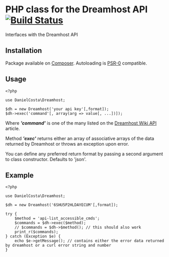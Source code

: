 PHP class for the Dreamhost API [![Build Status](https://travis-ci.org/danielcosta/php-dreamhost.png?branch=master)](https://travis-ci.org/danielcosta/php-dreamhost)
===============================

Interfaces with the Dreamhost API

Installation
------------

Package available on [Composer](http://packagist.org/packages/danielcosta/php-dreamhost). Autoloading is [PSR-0](https://github.com/php-fig/fig-standards/blob/master/accepted/PSR-0.md) compatible.

Usage
-----
	
	<?php
	
	use DanielCosta\Dreamhost;

    $dh = new Dreamhost('your api key'[,format]);
    $dh->exec('command'[, array(arg => value[, ...])]);

Where *__'command'__* is one of the many listed on the [Dreamhost Wiki API](http://wiki.dreamhost.com/API/Api_commands) article.

Method *__'exec'__* returns either an array of associative arrays of the data returned by Dreamhost or throws an exception upon error.

You can define any preferred return format by passing a second argument to class constructor. Defaults to 'json'.

Example
-------

	<?php
	
	use DanielCosta\Dreamhost;
    
    $dh = new Dreamhost('6SHU5P2HLDAYECUM'[,format]);

    try {
    	$method = 'api-list_accessible_cmds';
        $commands = $dh->exec($method);
        // $commands = $dh->$method(); // this should also work
        print_r($commands);
    } catch (Exception $e) {
        echo $e->getMessage(); // contains either the error data returned by dreamhost or a curl error string and number
    }
